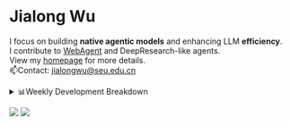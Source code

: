 #  Jialong Wu

I focus on building **native agentic models** and enhancing LLM **efficiency**.<br>
I contribute to [WebAgent](https://github.com/Alibaba-NLP/WebAgent) and DeepResearch-like agents.<br>
View my [homepage](https://callanwu.github.io/) for more details. <br>
📫Contact: jialongwu@seu.edu.cn

<details><summary>📊Weekly Development Breakdown</summary>

<!--START_SECTION:waka-->

```txt
From: 19 July 2025 - To: 26 July 2025

Total Time: 9 hrs 25 mins

Python       4 hrs 58 mins   █████████████▒░░░░░░░░░░░   52.76 %
JSON         3 hrs 19 mins   ████████▓░░░░░░░░░░░░░░░░   35.31 %
Markdown     54 mins         ██▒░░░░░░░░░░░░░░░░░░░░░░   09.58 %
HTML         9 mins          ▒░░░░░░░░░░░░░░░░░░░░░░░░   01.64 %
Bash         3 mins          ░░░░░░░░░░░░░░░░░░░░░░░░░   00.61 %
```

<!--END_SECTION:waka-->

[![wakatime](https://wakatime.com/badge/user/c6720b29-9431-4a60-bc9d-e1fb2b6bd65f.svg)](https://wakatime.com/@c6720b29-9431-4a60-bc9d-e1fb2b6bd65f)
</details>

[![](https://img.shields.io/badge/Google%20Scholar-4385FE.svg?&color=d6d6d6&style=flat-square&logo=google-scholar)](https://scholar.google.com/citations?user=6eg2m4YAAAAJ)
![](https://komarev.com/ghpvc/?username=callanwu)
